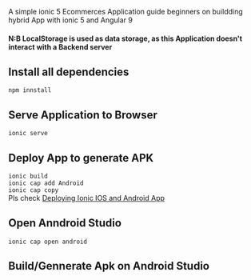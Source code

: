A simple ionic 5 Ecommerces Application guide beginners on buildding hybrid App with ionic 5 and Angular 9

#### N:B LocalStorage is used as data storage, as this Application doesn't interact with a Backend server 

## Install all dependencies
```npm innstall```

## Serve Application to Browser
```ionic serve```

## Deploy App to generate APK
```ionic build```\
```ionic cap add Android```\
```ionic cap copy```\
Pls check [Deploying Ionic IOS and Android App](https://ionicframework.com/docs/angular/your-first-app/6-deploying-mobile)

## Open Anndroid Studio
```ionic cap open android```

## Build/Gennerate Apk on Android Studio

